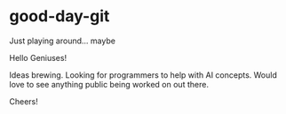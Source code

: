 # good-day-git
Just playing around... maybe

Hello Geniuses!

Ideas brewing. Looking for programmers to help with AI concepts. Would love to see anything public being worked on out there.

Cheers!
